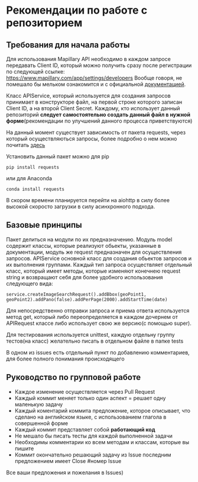# Рекомендации по работе с репозиторием
## Требования для начала работы

Для использования Mapillary API необходимо в каждом запросе передавать Client ID, который можно получить сразу после регистрации по следующей ссылке: https://www.mapillary.com/app/settings/developers Вообще говоря, не помешало бы мельком ознакомится и с официальной [документацией](https://www.mapillary.com/developer/api-documentation/#introduction).
 
Класс APIService, который используется для создания запросов принимает в конструкторе файл, на первой строке которого записан Client ID, а на второй Client Secret. Каждому, кто использует данный репозиторий **следует самостоятельно создать данный файл в нужной форме**(рекомендации по улучшений данного процесса приветствуются)

На данный момент существует зависимость от пакета requests, через который осуществляються запросы, более подробно о нем можно почитать [здесь](http://docs.python-requests.org/en/master/)

Установить данный пакет можно для pip
```
pip install requests
```
или для Anaconda
```
conda install requests
```

В скором времени планируется перейти на aiohttp в силу более высокой скоросто загрузки в силу асинхронного подхода.

## Базовые принципы
Пакет делиться на модули по их предназначению. Модуль model содержит классы, которые реализуют обьекты, указанные в документации, модуль же request предназначен для осуществления запросов. APIService основной класс для создания обьектов запросов и их выполнения группами. Каждый тип запроса осуществляет отдельный класс, который имеет методы, которые изменяют конечнeю request string и возвращают себя для более удобного использования следующего вида:
```
service.createImageSearchRequest().addBbox(geoPoint1, geoPoint2).addPano(false).addPerPage(2000).addStartTime(date)
```
Для непосредственно отправки запроса и приема ответа используется метод get, который либо переопределяется в каждом дочернем от APIRequest классе либо использует свою же версию(с помощью super).

Для тестирования используется unittest, каждую отдельну группу тестов(на класс) желательно писать в отдельном файле в папке tests

В одном из issues есть отдельный пункт по добавлению комментариев, для более полного понимания происходящего

## Руководство по групповой работе
- Каждое изменение осуществляется через Pull Request
- Каждый коммит меняет только один аспект = решает одну маленькую задачу
- Каждый коментарий коммита предложение, которое описывает, что сделано на английском языке, с использованием глагола в совершенной форме
- Каждый коммит представляет собой **работающий код**
- Не мешало бы писать тесты для каждой выполненной задачи
- Необходимы комментарии ко всем методам и классам, которые вы пишите
- Коммит окончательно решающий задачу из Issue последним предложением имеет Close #номер Issue

Все ваши предложения и пожелания в Issues)
